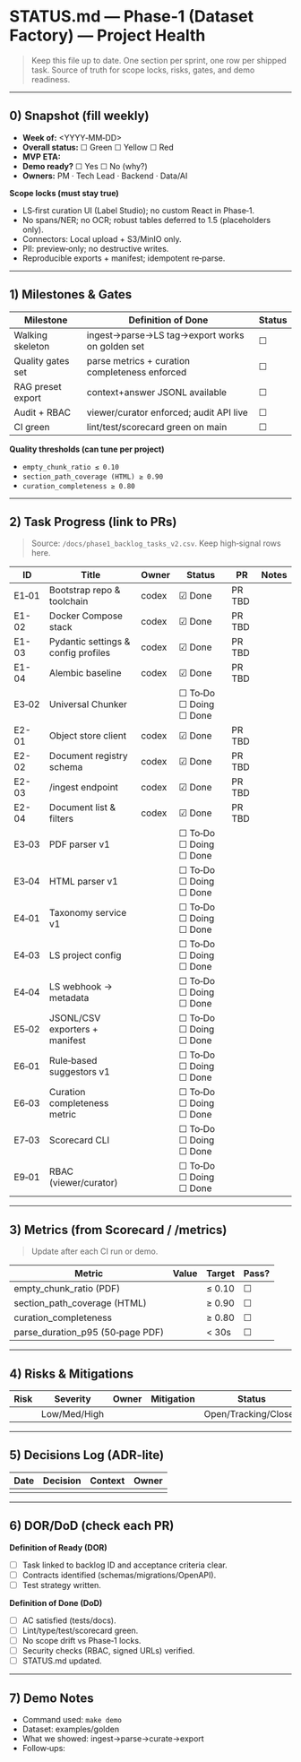 
# STATUS.md — Phase‑1 (Dataset Factory) — Project Health

> Keep this file up to date. One section per sprint, one row per shipped task.
> Source of truth for scope locks, risks, gates, and demo readiness.

---

## 0) Snapshot (fill weekly)
- **Week of:** <YYYY‑MM‑DD>
- **Overall status:** ☐ Green ☐ Yellow ☐ Red
- **MVP ETA:** <date>
- **Demo ready?** ☐ Yes ☐ No (why?)
- **Owners:** PM <name> · Tech Lead <name> · Backend <name> · Data/AI <name>

**Scope locks (must stay true)**
- LS‑first curation UI (Label Studio); no custom React in Phase‑1.
- No spans/NER; no OCR; robust tables deferred to 1.5 (placeholders only).
- Connectors: Local upload + S3/MinIO only.
- PII: preview‑only; no destructive writes.
- Reproducible exports + manifest; idempotent re‑parse.

---

## 1) Milestones & Gates
| Milestone | Definition of Done | Status |
|---|---|---|
| Walking skeleton | ingest→parse→LS tag→export works on golden set | ☐ |
| Quality gates set | parse metrics + curation completeness enforced | ☐ |
| RAG preset export | context+answer JSONL available | ☐ |
| Audit + RBAC | viewer/curator enforced; audit API live | ☐ |
| CI green | lint/test/scorecard green on main | ☐ |

**Quality thresholds (can tune per project)**
- `empty_chunk_ratio ≤ 0.10`
- `section_path_coverage (HTML) ≥ 0.90`
- `curation_completeness ≥ 0.80`

---

## 2) Task Progress (link to PRs)
> Source: `/docs/phase1_backlog_tasks_v2.csv`. Keep high‑signal rows here.

| ID | Title | Owner | Status | PR | Notes |
|---|---|---|---|---|---|
| E1‑01 | Bootstrap repo & toolchain | codex | ☑ Done | PR TBD |  |
| E1-02 | Docker Compose stack | codex | ☑ Done | PR TBD |  |
| E1-03 | Pydantic settings & config profiles | codex | ☑ Done | PR TBD |  |
| E1-04 | Alembic baseline | codex | ☑ Done | PR TBD |  |
| E3‑02 | Universal Chunker |  | ☐ To‑Do ☐ Doing ☐ Done |  |  |
| E2-01 | Object store client | codex | ☑ Done | PR TBD |  |
| E2-02 | Document registry schema | codex | ☑ Done | PR TBD |  |
| E2-03 | /ingest endpoint | codex | ☑ Done | PR TBD |  |
| E2-04 | Document list & filters | codex | ☑ Done | PR TBD |  |
| E3‑03 | PDF parser v1 |  | ☐ To‑Do ☐ Doing ☐ Done |  |  |
| E3‑04 | HTML parser v1 |  | ☐ To‑Do ☐ Doing ☐ Done |  |  |
| E4‑01 | Taxonomy service v1 |  | ☐ To‑Do ☐ Doing ☐ Done |  |  |
| E4‑03 | LS project config |  | ☐ To‑Do ☐ Doing ☐ Done |  |  |
| E4‑04 | LS webhook → metadata |  | ☐ To‑Do ☐ Doing ☐ Done |  |  |
| E5‑02 | JSONL/CSV exporters + manifest |  | ☐ To‑Do ☐ Doing ☐ Done |  |  |
| E6‑01 | Rule‑based suggestors v1 |  | ☐ To‑Do ☐ Doing ☐ Done |  |  |
| E6‑03 | Curation completeness metric |  | ☐ To‑Do ☐ Doing ☐ Done |  |  |
| E7‑03 | Scorecard CLI |  | ☐ To‑Do ☐ Doing ☐ Done |  |  |
| E9‑01 | RBAC (viewer/curator) |  | ☐ To‑Do ☐ Doing ☐ Done |  |  |

---

## 3) Metrics (from Scorecard / /metrics)
> Update after each CI run or demo.

| Metric | Value | Target | Pass? |
|---|---|---|---|
| empty_chunk_ratio (PDF) |  | ≤ 0.10 | ☐ |
| section_path_coverage (HTML) |  | ≥ 0.90 | ☐ |
| curation_completeness |  | ≥ 0.80 | ☐ |
| parse_duration_p95 (50‑page PDF) |  | < 30s | ☐ |

---

## 4) Risks & Mitigations
| Risk | Severity | Owner | Mitigation | Status |
|---|---|---|---|---|
|  | Low/Med/High |  |  | Open/Tracking/Closed |

---

## 5) Decisions Log (ADR‑lite)
| Date | Decision | Context | Owner |
|---|---|---|---|
|  |  |  |  |

---

## 6) DOR/DoD (check each PR)
**Definition of Ready (DOR)**  
- [ ] Task linked to backlog ID and acceptance criteria clear.  
- [ ] Contracts identified (schemas/migrations/OpenAPI).  
- [ ] Test strategy written.

**Definition of Done (DoD)**  
- [ ] AC satisfied (tests/docs).  
- [ ] Lint/type/test/scorecard green.  
- [ ] No scope drift vs Phase‑1 locks.  
- [ ] Security checks (RBAC, signed URLs) verified.  
- [ ] STATUS.md updated.

---

## 7) Demo Notes
- Command used: `make demo`
- Dataset: examples/golden
- What we showed: ingest→parse→curate→export
- Follow‑ups:
